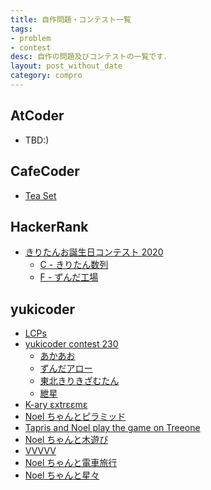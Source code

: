 ```yaml
---
title: 自作問題・コンテスト一覧
tags:
- problem
- contest
desc: 自作の問題及びコンテストの一覧です．
layout: post_without_date
category: compro
---
```


## AtCoder
- TBD:)

## CafeCoder
- <a href="https://www.cafecoder.top/tea004/Problems/D.php">Tea Set</a>

## HackerRank
- <a href="https://www.hackerrank.com/contests/kiritan-birthday-contest-2020/challenges">きりたんお誕生日コンテスト 2020</a>
	- <a href="https://www.hackerrank.com/contests/kiritan-birthday-contest-2020/challenges/kiritan-sequence">C - きりたん数列</a>
	- <a href="https://www.hackerrank.com/contests/kiritan-birthday-contest-2020/challenges/zunda-factory">F - ずんだ工場</a>

## yukicoder
- <a href="https://yukicoder.me/problems/no/962">LCPs</a>
- <a href="https://yukicoder.me/contests/242">yukicoder contest 230</a>
	- <a href="https://yukicoder.me/problems/no/920">あかあお</a>
	- <a href="https://yukicoder.me/problems/no/921">ずんだアロー</a>
	- <a href="https://yukicoder.me/problems/no/922">東北きりきざむたん</a>
	- <a href="https://yukicoder.me/problems/no/924">紲星</a>
- <a href="https://yukicoder.me/problems/no/901">K-ary εxtrεεmε</a>
- <a href="https://yukicoder.me/problems/no/797">Noel ちゃんとピラミッド</a>
- <a href="https://yukicoder.me/problems/no/768">Tapris and Noel play the game on Treeone</a>
- <a href="https://yukicoder.me/problems/no/763">Noel ちゃんと木遊び</a>
- <a href="https://yukicoder.me/problems/no/758">VVVVV</a>
- <a href="https://yukicoder.me/problems/no/631">Noel ちゃんと電車旅行</a>
- <a href="https://yukicoder.me/problems/no/609">Noel ちゃんと星々</a>